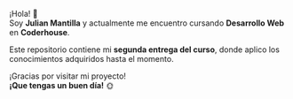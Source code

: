 ¡Hola! 👋  
Soy **Julian Mantilla** y actualmente me encuentro cursando **Desarrollo Web** en **Coderhouse**.

Este repositorio contiene mi **segunda entrega del curso**, donde aplico los conocimientos adquiridos hasta el momento.

¡Gracias por visitar mi proyecto!  
**¡Que tengas un buen día!** 🌞